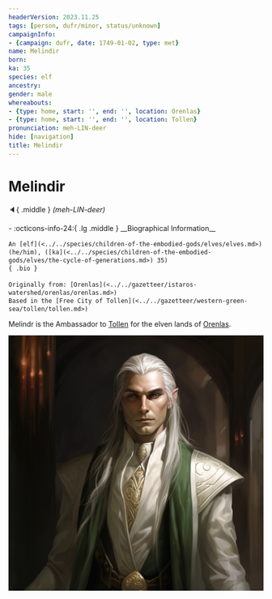 ```yaml
---
headerVersion: 2023.11.25
tags: [person, dufr/minor, status/unknown]
campaignInfo:
- {campaign: dufr, date: 1749-01-02, type: met}
name: Melindir
born:
ka: 35
species: elf
ancestry:
gender: male
whereabouts:
- {type: home, start: '', end: '', location: Orenlas}
- {type: home, start: '', end: '', location: Tollen}
pronunciation: meh-LIN-deer
hide: [navigation]
title: Melindir
---
```

# Melindir
:speaker:{ .middle } *(meh-LIN-deer)*  
<div class="grid cards ext-narrow-margin ext-one-column" markdown>
- :octicons-info-24:{ .lg .middle } __Biographical Information__

    An [elf](<../../species/children-of-the-embodied-gods/elves/elves.md>) (he/him), ([ka](<../../species/children-of-the-embodied-gods/elves/the-cycle-of-generations.md>) 35)  
    { .bio }

    Originally from: [Orenlas](<../../gazetteer/istaros-watershed/orenlas/orenlas.md>)
    Based in the [Free City of Tollen](<../../gazetteer/western-green-sea/tollen/tollen.md>)
</div>



Melindr is the Ambassador to [Tollen](<../../gazetteer/western-green-sea/tollen/tollen.md>) for the elven lands of [Orenlas](<../../gazetteer/istaros-watershed/orenlas/orenlas.md>).

![Melindir](../../assets/melindir.png)